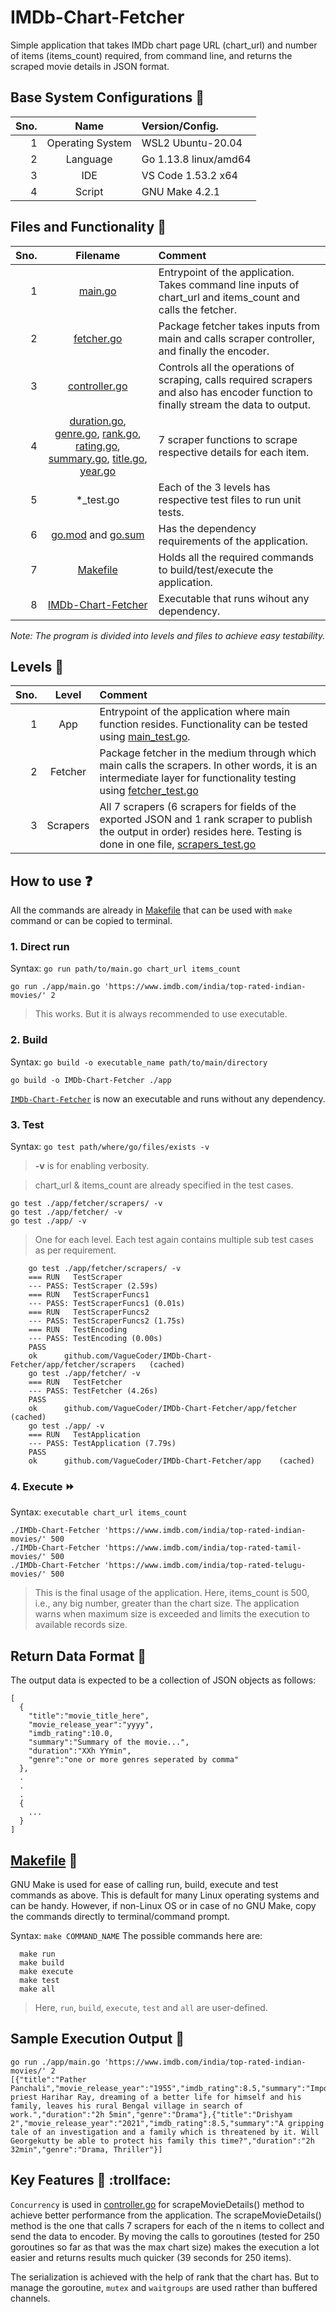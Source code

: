 # IMDb-Chart-Fetcher
Simple application that takes IMDb chart page URL (chart_url) and number of items (items_count) required, from command line, and returns the scraped movie details in JSON format.

## Base System Configurations :wrench:
**Sno.** | **Name** | **Version/Config.**
-------: | :------: | :------------------
1 | Operating System | WSL2 Ubuntu-20.04 
2 | Language | Go 1.13.8 linux/amd64
3 | IDE | VS Code 1.53.2 x64
4 | Script | GNU Make 4.2.1

## Files and Functionality :open_file_folder:
**Sno.** | **Filename** | **Comment**
-------: | :----------: | :----------
1 | [main.go](https://github.com/VagueCoder/IMDb-Chart-Fetcher/blob/master/app/main.go) | Entrypoint of the application. Takes command line inputs of chart_url and items_count and calls the fetcher.
2 | [fetcher.go](https://github.com/VagueCoder/IMDb-Chart-Fetcher/blob/master/app/fetcher/fetcher.go) | Package fetcher takes inputs from main and calls scraper controller, and finally the encoder.
3 | [controller.go](https://github.com/VagueCoder/IMDb-Chart-Fetcher/blob/master/app/fetcher/scrapers/controller.go) | Controls all the operations of scraping, calls required scrapers and also has encoder function to finally stream the data to output.
4 | [duration.go](https://github.com/VagueCoder/IMDb-Chart-Fetcher/blob/master/app/fetcher/scrapers/duration.go), [genre.go](https://github.com/VagueCoder/IMDb-Chart-Fetcher/blob/master/app/fetcher/scrapers/genre.go), [rank.go](https://github.com/VagueCoder/IMDb-Chart-Fetcher/blob/master/app/fetcher/scrapers/rank.go), [rating.go](https://github.com/VagueCoder/IMDb-Chart-Fetcher/blob/master/app/fetcher/scrapers/rating.go), [summary.go](https://github.com/VagueCoder/IMDb-Chart-Fetcher/blob/master/app/fetcher/scrapers/summary.go), [title.go](https://github.com/VagueCoder/IMDb-Chart-Fetcher/blob/master/app/fetcher/scrapers/title.go), [year.go](https://github.com/VagueCoder/IMDb-Chart-Fetcher/blob/master/app/fetcher/scrapers/year.go) | 7 scraper functions to scrape respective details for each item.
5 | *_test.go | Each of the 3 levels has respective test files to run unit tests.
6 | [go.mod](https://github.com/VagueCoder/IMDb-Chart-Fetcher/blob/master/go.mod) and [go.sum](https://github.com/VagueCoder/IMDb-Chart-Fetcher/blob/master/go.sum) | Has the dependency requirements of the application.
7 | [Makefile](https://github.com/VagueCoder/IMDb-Chart-Fetcher/blob/master/Makefile) | Holds all the required commands to build/test/execute the application.
8 | [IMDb-Chart-Fetcher](https://github.com/VagueCoder/IMDb-Chart-Fetcher/blob/master/IMDb-Chart-Fetcher) | Executable that runs wihout any dependency.

_Note: The program is divided into levels and files to achieve easy testability._

## Levels :1234:
**Sno.** | **Level** | **Comment**
-------: | :-------: | :----------
1 | App | Entrypoint of the application where main function resides. Functionality can be tested using [main_test.go](https://github.com/VagueCoder/IMDb-Chart-Fetcher/blob/master/app/main_test.go).
2 | Fetcher | Package fetcher in the medium through which main calls the scrapers. In other words, it is an intermediate layer for functionality testing using [fetcher_test.go](https://github.com/VagueCoder/IMDb-Chart-Fetcher/blob/master/app/fetcher/fetcher_test.go)
3 | Scrapers | All 7 scrapers (6 scrapers for fields of the exported JSON and 1 rank scraper to publish the output in order) resides here. Testing is done in one file, [scrapers_test.go](https://github.com/VagueCoder/IMDb-Chart-Fetcher/blob/master/app/fetcher/scrapers/scrapers_test.go)

## How to use :question:
All the commands are already in [Makefile](https://github.com/VagueCoder/IMDb-Chart-Fetcher/blob/master/Makefile) that can be used with `make` command or can be copied to terminal.

### 1. Direct run
Syntax: `go run path/to/main.go chart_url items_count`

```
go run ./app/main.go 'https://www.imdb.com/india/top-rated-indian-movies/' 2
```
> This works. But it is always recommended to use executable.

### 2. Build
Syntax: `go build -o executable_name path/to/main/directory`

```
go build -o IMDb-Chart-Fetcher ./app
```
[`IMDb-Chart-Fetcher`](https://github.com/VagueCoder/IMDb-Chart-Fetcher/blob/master/IMDb-Chart-Fetcher) is now an executable and runs without any dependency.

### 3. Test
Syntax: `go test path/where/go/files/exists -v`
> **-v** is for enabling verbosity.

> chart_url & items_count are already specified in the test cases.

```
go test ./app/fetcher/scrapers/ -v
go test ./app/fetcher/ -v
go test ./app/ -v
```
>One for each level. Each test again contains multiple sub test cases as per requirement.
```
    go test ./app/fetcher/scrapers/ -v
    === RUN   TestScraper
    --- PASS: TestScraper (2.59s)
    === RUN   TestScraperFuncs1
    --- PASS: TestScraperFuncs1 (0.01s)
    === RUN   TestScraperFuncs2
    --- PASS: TestScraperFuncs2 (1.75s)
    === RUN   TestEncoding
    --- PASS: TestEncoding (0.00s)
    PASS
    ok      github.com/VagueCoder/IMDb-Chart-Fetcher/app/fetcher/scrapers   (cached)
    go test ./app/fetcher/ -v
    === RUN   TestFetcher
    --- PASS: TestFetcher (4.26s)
    PASS
    ok      github.com/VagueCoder/IMDb-Chart-Fetcher/app/fetcher    (cached)
    go test ./app/ -v
    === RUN   TestApplication
    --- PASS: TestApplication (7.79s)
    PASS
    ok      github.com/VagueCoder/IMDb-Chart-Fetcher/app    (cached)
```

### 4. Execute :fast_forward:
Syntax: `executable chart_url items_count`

```
./IMDb-Chart-Fetcher 'https://www.imdb.com/india/top-rated-indian-movies/' 500
./IMDb-Chart-Fetcher 'https://www.imdb.com/india/top-rated-tamil-movies/' 500
./IMDb-Chart-Fetcher 'https://www.imdb.com/india/top-rated-telugu-movies/' 500
```
> This is the final usage of the application. Here, items_count is 500, i.e., any big number, greater than the chart size. The application warns when maximum size is exceeded and limits the execution to available records size.

## Return Data Format :page_with_curl:
The output data is expected to be a collection of JSON objects as follows:
```
[
  {
    "title":"movie_title_here",
    "movie_release_year":"yyyy",
    "imdb_rating":10.0,
    "summary":"Summary of the movie...",
    "duration":"XXh YYmin",
    "genre":"one or more genres seperated by comma"
  },
  .
  .
  .
  {
    ...
  }
]
```

## [Makefile](https://github.com/VagueCoder/IMDb-Chart-Fetcher/blob/master/Makefile) :floppy_disk:
GNU Make is used for ease of calling run, build, execute and test commands as above. This is default for many Linux operating systems and can be handy. However, if non-Linux OS or in case of no GNU Make, copy the commands directly to terminal/command prompt.

Syntax: `make COMMAND_NAME`
The possible commands here are:
```
  make run
  make build
  make execute
  make test
  make all
```
> Here, `run`, `build`, `execute`, `test` and `all` are user-defined.

## Sample Execution Output :runner:
```
go run ./app/main.go 'https://www.imdb.com/india/top-rated-indian-movies/' 2
[{"title":"Pather Panchali","movie_release_year":"1955","imdb_rating":8.5,"summary":"Impoverished priest Harihar Ray, dreaming of a better life for himself and his family, leaves his rural Bengal village in search of work.","duration":"2h 5min","genre":"Drama"},{"title":"Drishyam 2","movie_release_year":"2021","imdb_rating":8.5,"summary":"A gripping tale of an investigation and a family which is threatened by it. Will Georgekutty be able to protect his family this time?","duration":"2h 32min","genre":"Drama, Thriller"}]
```

## Key Features :key: :trollface:
`Concurrency` is used in [controller.go](https://github.com/VagueCoder/IMDb-Chart-Fetcher/blob/master/app/fetcher/scrapers/controller.go) for scrapeMovieDetails() method to achieve better performance from the application. The scrapeMovieDetails() method is the one that calls 7 scrapers for each of the n items to collect and send the data to encoder. By moving the calls to goroutines (tested for 250 goroutines so far as that was the max chart size) makes the execution a lot easier and returns results much quicker (39 seconds for 250 items).

The serialization is achieved with the help of rank that the chart has. But to manage the goroutine, `mutex` and `waitgroups` are used rather than buffered channels.
